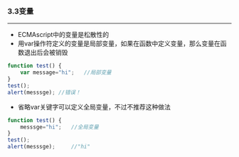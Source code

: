 ### 3.3变量

-------------

- ECMAscript中的变量是松散性的
- 用var操作符定义的变量是局部变量，如果在函数中定义变量，那么变量在函数退出后会被销毁
```javascript
function test() {
    var message="hi";   //局部变量  
}
test();
alert(messsge); //错误！
```
- 省略var关键字可以定义全局变量，不过不推荐这种做法
```javascript
function test() {
    messsge="hi";   //全局变量
}
test();
alert(messsge);     //"hi"
```